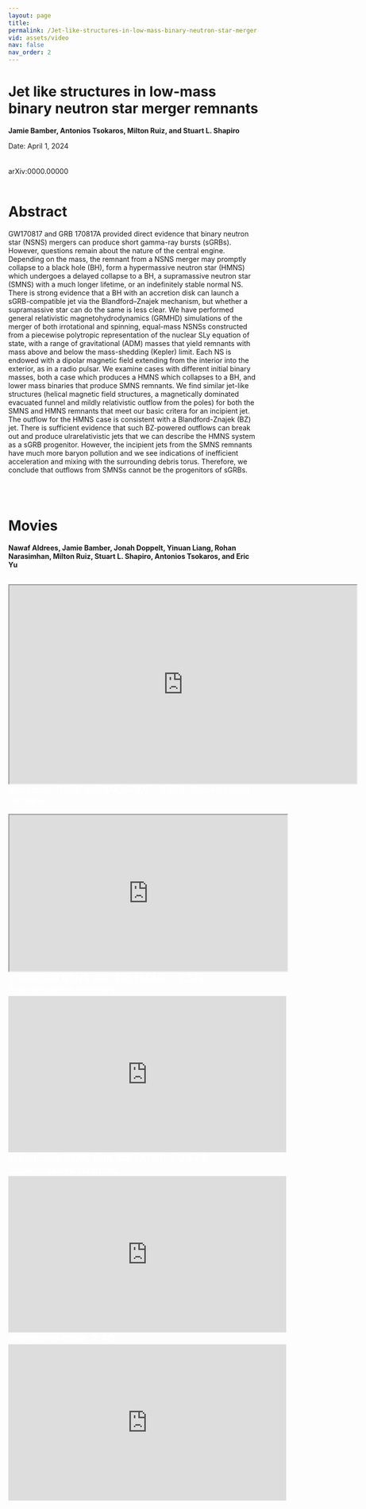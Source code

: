 ```yaml
---
layout: page
title: 
permalink: /Jet-like-structures-in-low-mass-binary-neutron-star-merger-remnants/
vid: assets/video
nav: false
nav_order: 2
---
```



# Jet like structures in low-mass binary neutron star merger remnants
**Jamie Bamber, Antonios Tsokaros, Milton Ruiz, and Stuart L. Shapiro**

<!---
**Jamie Bamber,**<sup>1</sup> **Antonios Tsokaros,**<sup>1,2,3</sup> **Milton Ruiz,**<sup>4</sup> **and Stuart L. Shapiro**<sup>1,5</sup>

<sup>1</sup>*Department of Physics, University of Illinois at Urbana-Champaign, Urbana, IL 61801, USA*

<sup>2</sup>*National Center for Supercomputing Applications, University of Illinois at Urbana-Champaign, Urbana, IL 61801, USA*

<sup>3</sup>*Research Center for Astronomy and Applied Mathematics, Academy of Athens, Athens 11527, Greece*

<sup>4</sup>*Departament d’Astronomia i Astrofı́sica, Universitat de València, C/ Dr Moliner 50, 46100, Burjassot (València), Spain*

<sup>5</sup>*Department of Astronomy & NCSA, University of Illinois at Urbana-Champaign, Urbana, IL 61801, USA*
--->


Date: April 1, 2024   <br /><br /><br /> arXiv:0000.00000
<br/><br/>

# Abstract 
GW170817 and GRB 170817A provided direct evidence that binary neutron star (NSNS) mergers
can produce short gamma-ray bursts (sGRBs). However, questions remain about the nature of the
central engine. Depending on the mass, the remnant from a NSNS merger may promptly collapse to
a black hole (BH), form a hypermassive neutron star (HMNS) which undergoes a delayed collapse
to a BH, a supramassive neutron star (SMNS) with a much longer lifetime, or an indefinitely stable
normal NS. There is strong evidence that a BH with an accretion disk can launch a sGRB-compatible
jet via the Blandford–Znajek mechanism, but whether a supramassive star can do the same is less
clear. We have performed general relativistic magnetohydrodynamics (GRMHD) simulations of the
merger of both irrotational and spinning, equal-mass NSNSs constructed from a piecewise polytropic
representation of the nuclear SLy equation of state, with a range of gravitational (ADM) masses that
yield remnants with mass above and below the mass-shedding (Kepler) limit. Each NS is endowed
with a dipolar magnetic field extending from the interior into the exterior, as in a radio pulsar.
We examine cases with different initial binary masses, both a case which produces a HMNS which
collapses to a BH, and lower mass binaries that produce SMNS remnants. We find similar jet-like
structures (helical magnetic field structures, a magnetically dominated evacuated funnel and mildly
relativistic outflow from the poles) for both the SMNS and HMNS remnants that meet our basic
critera for an incipient jet. The outflow for the HMNS case is consistent with a Blandford-Znajek
(BZ) jet. There is sufficient evidence that such BZ-powered outflows can break out and produce
ulrarelativistic jets that we can describe the HMNS system as a sGRB progenitor. However, the
incipient jets from the SMNS remnants have much more baryon pollution and we see indications of
inefficient acceleration and mixing with the surrounding debris torus. Therefore, we conclude that
outflows from SMNSs cannot be the progenitors of sGRBs.

<br/><br/>
# Movies
**Nawaf Aldrees, Jamie Bamber, Jonah Doppelt, Yinuan Liang, Rohan Narasimhan, Milton Ruiz, Stuart L. Shapiro, Antonios Tsokaros, and Eric Yu**
<br/><br/>


<div class="row mt-3">
    <div class="col-sm mt-3 mt-md-0">
       <iframe width="700" height="400" src="https://youtu.be/cH_IqdknPzk" frameborder="1" allowfullscreen></iframe>
    </div>
</div>
<div class="caption" style="font-size: 18px; font-style: normal; color: rgb(255, 255, 255);">
    Irrotational NSNS with $M_{ADM} = 2.57$. Supramassive remnant.
</div>
<br/>

<div class="row mt-3">
    <div class="col-sm mt-3 mt-md-0">
       <iframe width="560" height="315" src="https://youtu.be/l_v_j8fcjXg" frameborder="1" allowfullscreen></iframe>
    </div>
</div>
<div class="caption" style="font-size: 20px; font-style: normal; color: rgb(255, 255, 255);">
    Irrotational NSNS with $M_{ADM} = 2.57$. Supramassive remnant.
</div>


<div class="row mt-3">
    <div class="col-sm mt-3 mt-md-0"> 
       <iframe width="560" height="315" src="https://youtu.be/AyipGh3IC58" frameborder="0" allowfullscreen></iframe>
    </div>
</div>
<div class="caption" style="font-size: 20px; font-style: italic; color: rgb(255, 255, 255);">
    Irrotational NSNS with $M_{ADM} = 2.54$. Supramassive remnant.
</div>



<div class="row mt-3">
    <div class="col-sm mt-3 mt-md-0"> 
       <iframe width="560" height="315" src="https://youtu.be/c8xBT88prSk" frameborder="0" allowfullscreen></iframe>
    </div>
</div>
<div class="caption" style="font-size: 20px; font-style: italic; color: rgb(255, 255, 255);">
    irrotational Case: 2.40 
</div>


<div class="row mt-3">
    <div class="col-sm mt-3 mt-md-0">
       <iframe width="560" height="315" src="https://youtu.be/KSCayGd97eY" frameborder="0" allowfullscreen></iframe>
    </div>
</div>






